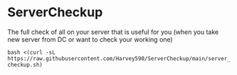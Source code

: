 # ServerCheckup
The full check of all on your server that is useful for you (when you take new server from DC or want to check your working one)


`bash <(curl -sL https://raw.githubusercontent.com/Harvey590/ServerCheckup/main/server_checkup.sh)`
